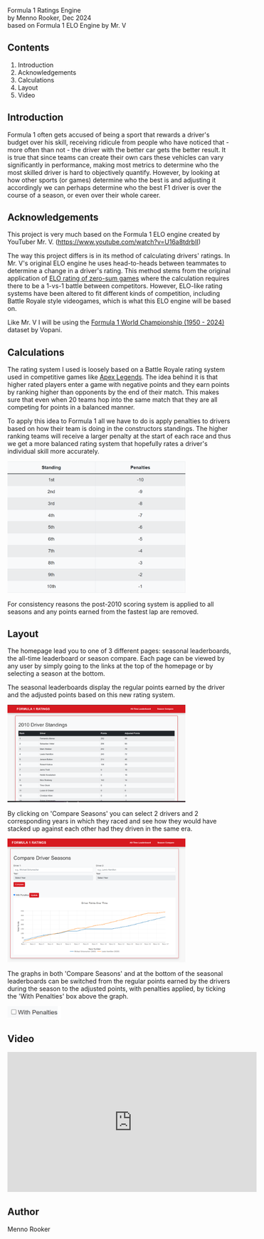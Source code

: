 Formula 1 Ratings Engine  
by Menno Rooker, Dec 2024  
based on Formula 1 ELO Engine by Mr. V  

Contents
--------
1. Introduction
2. Acknowledgements
3. Calculations
4. Layout
5. Video


Introduction
------------

Formula 1 often gets accused of being a sport that rewards a driver's budget over his skill, receiving ridicule from people who have noticed that - more often than not - the driver with the better car gets the better result. It is true that since teams can create their own cars these vehicles can vary significantly in performance, making most metrics to determine who the most skilled driver is hard to objectively quantify. However, by looking at how other sports (or games) determine who the best is and adjusting it accordingly we can perhaps determine who the best F1 driver is over the course of a season, or even over their whole career.


Acknowledgements
----------------
This project is very much based on the Formula 1 ELO engine created by YouTuber Mr. V. (https://www.youtube.com/watch?v=U16a8tdrbII)

The way this project differs is in its method of calculating drivers' ratings. In Mr. V's original ELO engine he uses head-to-heads between teammates to determine a change in a driver's rating. This method stems from the original application of [ELO rating of zero-sum games](https://en.wikipedia.org/wiki/Elo_rating_system) where the calculation requires there to be a 1-vs-1 battle between competitors. However, ELO-like rating systems have been altered to fit different kinds of competition, including Battle Royale style videogames, which is what this ELO engine will be based on.

Like Mr. V I will be using the [Formula 1 World Championship (1950 - 2024) ](https://www.kaggle.com/datasets/rohanrao/formula-1-world-championship-1950-2020?resource=download) dataset by Vopani.


Calculations
------------

The rating system I used is loosely based on a Battle Royale rating system used in competitive games like [Apex Legends](https://help.ea.com/nl/help/apex-legends/apex-legends/apex-legends-ranked-mode/). The idea behind it is that higher rated players enter a game with negative points and they earn points by ranking higher than opponents by the end of their match. This makes sure that even when 20 teams hop into the same match that they are all competing for points in a balanced manner.  

To apply this idea to Formula 1 all we have to do is apply penalties to drivers based on how their team is doing in the constructors standings. The higher ranking teams will receive a larger penalty at the start of each race and thus we get a more balanced rating system that hopefully rates a driver's individual skill more accurately.

<img src="docs/Ratings Calculations Screenshot.png" alt="calculations" width="400"/>

For consistency reasons the post-2010 scoring system is applied to all seasons and any points earned from the fastest lap are removed.


Layout
------

The homepage lead you to one of 3 different pages: seasonal leaderboards, the all-time leaderboard or season compare. Each page can be viewed by any user by simply going to the links at the top of the homepage or by selecting a season at the bottom.  

The seasonal leaderboards display the regular points earned by the driver and the adjusted points based on this new rating system.

<img src="docs/Leaderboard Screenshot.png" alt="leaderboard" width="400"/>

By clicking on 'Compare Seasons' you can select 2 drivers and 2 corresponding years in which they raced and see how they would have stacked up against each other had they driven in the same era.

<img src="docs/Compare Seasons Screenshot.png" alt="compare seasons" width="400"/>

The graphs in both 'Compare Seasons' and at the bottom of the seasonal leaderboards can be switched from the regular points earned by the drivers during the season to the adjusted points, with penalties applied, by ticking the 'With Penalties' box above the graph.

<img src="docs/With Penalties tick-box.png" alt="tick" width="120"/>

Video
-------

<iframe width="560" height="315" 
    src="https://www.youtube.com/embed/308zRVImBsc" 
    title="YouTube video player" frameborder="0" 
    allow="accelerometer; autoplay; clipboard-write; encrypted-media; gyroscope; picture-in-picture" 
    allowfullscreen>
</iframe>


Author
-------

Menno Rooker

 
  
